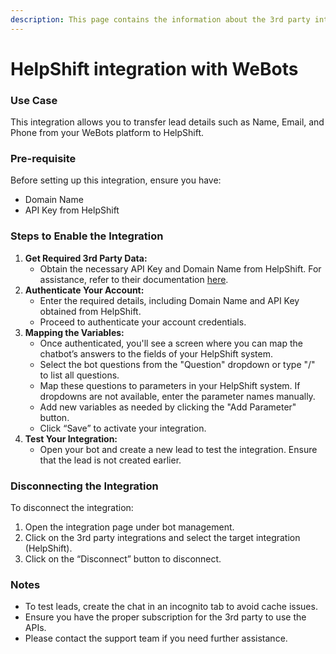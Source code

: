 ```yaml
---
description: This page contains the information about the 3rd party integrations.
---
```


# HelpShift integration with WeBots

### Use Case

This integration allows you to transfer lead details such as Name, Email, and Phone from your WeBots platform to HelpShift.

### Pre-requisite

Before setting up this integration, ensure you have:

* Domain Name
* API Key from HelpShift

### Steps to Enable the Integration

1. **Get Required 3rd Party Data:**
   * Obtain the necessary API Key and Domain Name from HelpShift. For assistance, refer to their documentation [here](https://developers.helpshift.com/rest-api/getting-started/).
2. **Authenticate Your Account:**
   * Enter the required details, including Domain Name and API Key obtained from HelpShift.
   * Proceed to authenticate your account credentials.
3. **Mapping the Variables:**
   * Once authenticated, you'll see a screen where you can map the chatbot’s answers to the fields of your HelpShift system.
   * Select the bot questions from the "Question" dropdown or type "/" to list all questions.
   * Map these questions to parameters in your HelpShift system. If dropdowns are not available, enter the parameter names manually.
   * Add new variables as needed by clicking the "Add Parameter" button.
   * Click “Save” to activate your integration.
4. **Test Your Integration:**
   * Open your bot and create a new lead to test the integration. Ensure that the lead is not created earlier.

### Disconnecting the Integration

To disconnect the integration:

1. Open the integration page under bot management.
2. Click on the 3rd party integrations and select the target integration (HelpShift).
3. Click on the “Disconnect” button to disconnect.

### Notes

* To test leads, create the chat in an incognito tab to avoid cache issues.
* Ensure you have the proper subscription for the 3rd party to use the APIs.
* Please contact the support team if you need further assistance.
